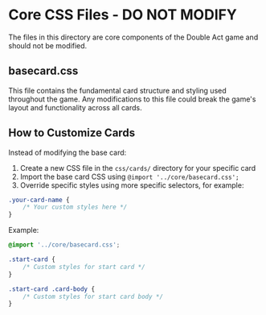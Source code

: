 # Core CSS Files - DO NOT MODIFY

The files in this directory are core components of the Double Act game and should not be modified.

## basecard.css
This file contains the fundamental card structure and styling used throughout the game. Any modifications to this file could break the game's layout and functionality across all cards.

## How to Customize Cards
Instead of modifying the base card:
1. Create a new CSS file in the `css/cards/` directory for your specific card
2. Import the base card CSS using `@import '../core/basecard.css';`
3. Override specific styles using more specific selectors, for example:
```css
.your-card-name {
    /* Your custom styles here */
}
```

Example:
```css
@import '../core/basecard.css';

.start-card {
    /* Custom styles for start card */
}

.start-card .card-body {
    /* Custom styles for start card body */
}
```
